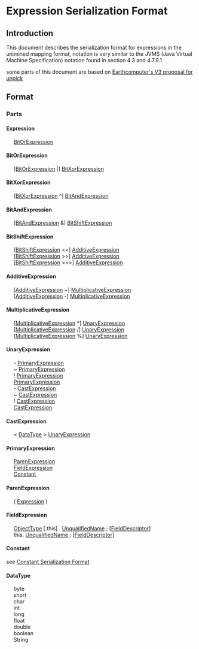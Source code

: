 # Expression Serialization Format

## Introduction

This document describes the serialization format for expressions in the unimined mapping format,
notation is very similar to the JVMS (Java Virtual Machine Specification) notation found in section 4.3 and 4.7.9.1

some parts of this document are based on [Earthcomputer's V3 proposal for unpick](https://github.com/FabricMC/unpick/issues/26)

## Format

### Parts

#### Expression

&nbsp;&nbsp;&nbsp;&nbsp; [BitOrExpression](#BitOrExpression)

#### BitOrExpression

&nbsp;&nbsp;&nbsp;&nbsp; [[BitOrExpression](#BitOrExpression) |] [BitXorExpression](#BitXorExpression)

#### BitXorExpression

&nbsp;&nbsp;&nbsp;&nbsp; [[BitXorExpression](#BitXorExpression) ^] [BitAndExpression](#BitAndExpression)

#### BitAndExpression

&nbsp;&nbsp;&nbsp;&nbsp; [[BitAndExpression](#BitAndExpression) &] [BitShiftExpression](#BitShiftExpression)

#### BitShiftExpression

&nbsp;&nbsp;&nbsp;&nbsp; [[BitShiftExpression](#BitShiftExpression) <<] [AdditiveExpression](#AdditiveExpression)
<br>
&nbsp;&nbsp;&nbsp;&nbsp; [[BitShiftExpression](#BitShiftExpression) >>] [AdditiveExpression](#AdditiveExpression)
<br>
&nbsp;&nbsp;&nbsp;&nbsp; [[BitShiftExpression](#BitShiftExpression) >>>] [AdditiveExpression](#AdditiveExpression)

#### AdditiveExpression

&nbsp;&nbsp;&nbsp;&nbsp; [[AdditiveExpression](#AdditiveExpression) +] [MultiplicativeExpression](#MultiplicativeExpression)
<br>
&nbsp;&nbsp;&nbsp;&nbsp; [[AdditiveExpression](#AdditiveExpression) -] [MultiplicativeExpression](#MultiplicativeExpression)

#### MultiplicativeExpression

&nbsp;&nbsp;&nbsp;&nbsp; [[MultiplicativeExpression](#MultiplicativeExpression) *] [UnaryExpression](#UnaryExpression)
<br>
&nbsp;&nbsp;&nbsp;&nbsp; [[MultiplicativeExpression](#MultiplicativeExpression) /] [UnaryExpression](#UnaryExpression)
<br>
&nbsp;&nbsp;&nbsp;&nbsp; [[MultiplicativeExpression](#MultiplicativeExpression) %] [UnaryExpression](#UnaryExpression)

#### UnaryExpression

&nbsp;&nbsp;&nbsp;&nbsp; - [PrimaryExpression](#PrimaryExpression)
<br>
&nbsp;&nbsp;&nbsp;&nbsp; ~ [PrimaryExpression](#PrimaryExpression)
<br>
&nbsp;&nbsp;&nbsp;&nbsp; ! [PrimaryExpression](#PrimaryExpression)
<br>
&nbsp;&nbsp;&nbsp;&nbsp; [PrimaryExpression](#PrimaryExpression)
<br>
&nbsp;&nbsp;&nbsp;&nbsp; - [CastExpression](#CastExpression)
<br>
&nbsp;&nbsp;&nbsp;&nbsp; ~ [CastExpression](#CastExpression)
<br>
&nbsp;&nbsp;&nbsp;&nbsp; ! [CastExpression](#CastExpression)
<br>
&nbsp;&nbsp;&nbsp;&nbsp; [CastExpression](#CastExpression)


#### CastExpression

&nbsp;&nbsp;&nbsp;&nbsp; < [DataType](#DataType) > [UnaryExpression](#UnaryExpression)

#### PrimaryExpression

&nbsp;&nbsp;&nbsp;&nbsp; [ParenExpression](#ParenExpression)
<br>
&nbsp;&nbsp;&nbsp;&nbsp; [FieldExpression](#FieldExpression)
<br>
&nbsp;&nbsp;&nbsp;&nbsp; [Constant](#Constant)

#### ParenExpression

&nbsp;&nbsp;&nbsp;&nbsp; ( [Expression](#Expression) )

#### FieldExpression

&nbsp;&nbsp;&nbsp;&nbsp; [ObjectType](https://docs.oracle.com/javase/specs/jvms/se21/html/jvms-4.html#jvms-ObjectType) [.this] . [UnqualifiedName](https://docs.oracle.com/javase/specs/jvms/se21/html/jvms-4.html#jvms-4.2.2) ; [[FieldDescriptor](https://docs.oracle.com/javase/specs/jvms/se21/html/jvms-4.html#jvms-FieldDescriptor)]
<br>
&nbsp;&nbsp;&nbsp;&nbsp; this. [UnqualifiedName](https://docs.oracle.com/javase/specs/jvms/se21/html/jvms-4.html#jvms-4.2.2) ; [[FieldDescriptor](https://docs.oracle.com/javase/specs/jvms/se21/html/jvms-4.html#jvms-FieldDescriptor)]

#### Constant

see [Constant Serialization Format](constant-serialization-format.md)

#### DataType

&nbsp;&nbsp;&nbsp;&nbsp; byte
<br>
&nbsp;&nbsp;&nbsp;&nbsp; short
<br>
&nbsp;&nbsp;&nbsp;&nbsp; char
<br>
&nbsp;&nbsp;&nbsp;&nbsp; int
<br>
&nbsp;&nbsp;&nbsp;&nbsp; long
<br>
&nbsp;&nbsp;&nbsp;&nbsp; float
<br>
&nbsp;&nbsp;&nbsp;&nbsp; double
<br>
&nbsp;&nbsp;&nbsp;&nbsp; boolean
<br>
&nbsp;&nbsp;&nbsp;&nbsp; String

